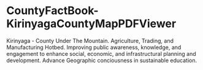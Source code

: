 # CountyFactBook-KirinyagaCountyMapPDFViewer
Kirinyaga - County Under The Mountain. Agriculture, Trading, and Manufacturing Hotbed.
Improving public awareness, knowledge, and engagement to enhance social, economic, and infrastructural planning and development.
Advance Geographic conciousness in sustainable education.
